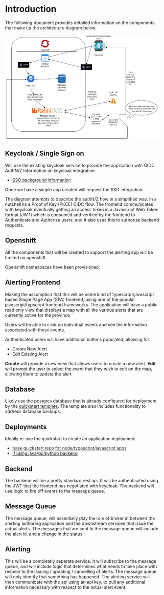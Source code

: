 # Introduction

The following document provides detailed information on the components
that make up the architecture diagram below. 

<img src="./Architecture.png" width="650px">

## Keycloak / Single Sign on

Will use the existing keycloak service to provide the application with OIDC AuthN/Z
Information on keycloak integration:

* [SSO background information](https://bcgov.github.io/sso-requests)

Once we have a simple app created will request the SSO integration.

The diagram attempts to describe the authN/Z flow in a simplified way.  In 
a nutshell its a Proof of Key (PKCE) OIDC flow.  The frontend communicates with
keycloak eventually getting an access token in a Javascript Web Token format 
(JWT) which is consumed and verified by the frontend to Authenticate and Authorize
users, and it also uses this to authorize backend requests.


## Openshift

All the components that will be created to support the alerting app will 
be hosted on openshift.

Openshift namespaces have been provisioned.

## Alerting Frontend

Making the assumption that this will be some kind of typescript/javascript based
Single Page App (SPA) frontend, using one of the popular javascript/typscript 
frontend frameworks.  The application will have a public read only view that
displays a map with all the various alerts that are currently active for the province

Users will be able to click on individual events and see the information associated
with those events.

Authenticated users will have additional buttons populated, allowing for:
* Create New Alert
* Edit Existing Alert

**Create** will provide a new view that allows users to create a new alert.
**Edit** will prompt the user to select the event that they wish to edit on the map,
allowing them to update the alert



## Database

Likely use the postgres database that is already configured for deployment by the 
[quickstart template](https://github.com/bcgov/quickstart-openshift-backends).  The
template also includes functionality to address database backups.

## Deployments

Ideally re-use the quickstart to create an application deployment

* [base quickstart repo for node/typescript/javascript apps](https://github.com/bcgov/quickstart-openshift)
* [if using java/go/python backend](https://github.com/bcgov/quickstart-openshift-backends)

## Backend

The backend will be a pretty standard rest api.  It will be authenticated using 
the JWT that the frontend has negotiated with keycloak.  The backend will use logic
to fire off events to the message queue.

## Message Queue

The message queue, will essentially play the role of broker in between the alerting
authoring application and the downstream services that issue the actual alerts.  The
messages that are sent to the message queue will include the alert id, and a change
in the status.

## Alerting

This will be a completely separate service.  It will subscribe to the message queue, 
and will include logic that determines what needs to take place with respect to the 
issuing / updating / cancelling of alerts.  The message queue will only identify that
something has happened.  The alerting service will then communicate with the api 
using an api key, to pull any additional information necessary with respect to the 
actual alert event.

